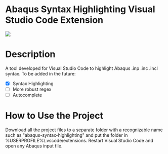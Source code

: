 # Abaqus Syntax Highlighting Visual Studio Code Extension
![](/main/SyntaxHighlighting.PNG)
# Description
A tool developed for Visual Studio Code to highlight Abaqus .inp .inc .incl syntax.
To be added in the future:
 - [x] Syntax Highlighting
 - [ ] More robust regex
 - [ ] Autocomplete
# How to Use the Project
Download all the project files to a separate folder with a recognizable name such as "abaqus-syntax-highlighting" and put the folder in %USERPROFILE%\\.vscode\extensions.
Restart Visual Studio Code and open any Abaqus input file.
